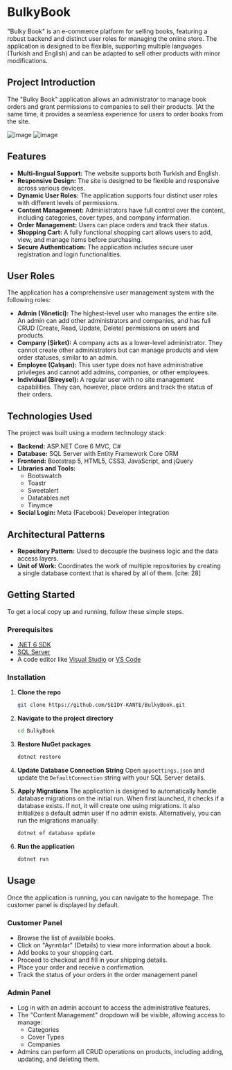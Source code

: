 # BulkyBook

"Bulky Book" is an e-commerce platform for selling books, featuring a robust backend and distinct user roles for managing the online store.
The application is designed to be flexible, supporting multiple languages (Turkish and English) and can be adapted to sell other products with minor modifications.

## Project Introduction

The "Bulky Book" application allows an administrator to manage book orders and grant permissions to companies to sell their products. 
]At the same time, it provides a seamless experience for users to order books from the site.

![image](https://github.com/user-attachments/assets/dbcbffda-f51e-4836-9b0c-df891799edb9)
![image](https://github.com/user-attachments/assets/f494c064-d0d4-4309-a84b-0aebf3c67de7)


## Features

  * **Multi-lingual Support:** The website supports both Turkish and English. 
  * **Responsive Design:** The site is designed to be flexible and responsive across various devices. 
  * **Dynamic User Roles:** The application supports four distinct user roles with different levels of permissions. 
  * **Content Management:** Administrators have full control over the content, including categories, cover types, and company information.
  * **Order Management:** Users can place orders and track their status.
  * **Shopping Cart:** A fully functional shopping cart allows users to add, view, and manage items before purchasing.
  * **Secure Authentication:** The application includes secure user registration and login functionalities.

## User Roles

The application has a comprehensive user management system with the following roles:

  * **Admin (Yönetici):** The highest-level user who manages the entire site. An admin can add other administrators and companies, and has full CRUD (Create, Read, Update, Delete) permissions on users and products.
  * **Company (Şirket):** A company acts as a lower-level administrator. They cannot create other administrators but can manage products and view order statuses, similar to an admin. 
  * **Employee (Çalışan):** This user type does not have administrative privileges and cannot add admins, companies, or other employees.
  * **Individual (Bireysel):** A regular user with no site management capabilities. They can, however, place orders and track the status of their orders.

## Technologies Used

The project was built using a modern technology stack:

  * **Backend:** ASP.NET Core 6 MVC, C\# 
  * **Database:** SQL Server with Entity Framework Core ORM
  * **Frontend:** Bootstrap 5, HTML5, CSS3, JavaScript, and jQuery
  * **Libraries and Tools:**
      * Bootswatch
      * Toastr
      * Sweetalert
      * Datatables.net
      * Tinymce
  * **Social Login:** Meta (Facebook) Developer integration

## Architectural Patterns

  * **Repository Pattern:** Used to decouple the business logic and the data access layers.
  * **Unit of Work:** Coordinates the work of multiple repositories by creating a single database context that is shared by all of them. [cite: 28]

## Getting Started

To get a local copy up and running, follow these simple steps.

### Prerequisites

  * [.NET 6 SDK](https://dotnet.microsoft.com/download/dotnet/6.0)
  * [SQL Server](https://www.microsoft.com/en-us/sql-server/sql-server-downloads)
  * A code editor like [Visual Studio](https://visualstudio.microsoft.com/) or [VS Code](https://code.visualstudio.com/)

### Installation

1.  **Clone the repo**

    ```sh
    git clone https://github.com/SEIDY-KANTE/BulkyBook.git
    ```

2.  **Navigate to the project directory**

    ```sh
    cd BulkyBook
    ```

3.  **Restore NuGet packages**

    ```sh
    dotnet restore
    ```

4.  **Update Database Connection String**
    Open `appsettings.json` and update the `DefaultConnection` string with your SQL Server details.

5.  **Apply Migrations**
    The application is designed to automatically handle database migrations on the initial run.
    When first launched, it checks if a database exists.
    If not, it will create one using migrations. It also initializes a default admin user if no admin exists.
    Alternatively, you can run the migrations manually:

    ```sh
    dotnet ef database update
    ```

7.  **Run the application**

    ```sh
    dotnet run
    ```

## Usage

Once the application is running, you can navigate to the homepage. The customer panel is displayed by default.

### Customer Panel

  * Browse the list of available books. 
  * Click on "Ayrıntılar" (Details) to view more information about a book.
  * Add books to your shopping cart.
  * Proceed to checkout and fill in your shipping details.
  * Place your order and receive a confirmation.
  * Track the status of your orders in the order management panel

### Admin Panel

  * Log in with an admin account to access the administrative features.
  * The "Content Management" dropdown will be visible, allowing access to manage:
      * Categories 
      * Cover Types
      * Companies
  * Admins can perform all CRUD operations on products, including adding, updating, and deleting them.
